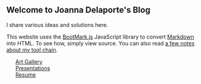 ## Welcome to Joanna Delaporte's Blog

I share various ideas and solutions here.

This website uses the [BootMark.js][1] JavaScript library to convert [Markdown](http://daringfireball.net/projects/markdown/) into HTML. To see how, simply view source. 
You can also read [a few notes about my tool chain](tech.html).

[1]: https://github.com/obedm503/bootmark

<div style="display: inline">
<ul style="list-style-type: none">
<li><a href='gallery.html'>Art Gallery</a></li>
    <li><a href='presentations.html'>Presentations</a></li>
    <li><a href='resume.html'>Resume</a></li>
    </ul></div>
